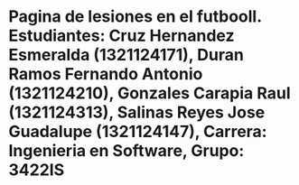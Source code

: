 # Pagina de lesiones en el futbooll. Estudiantes: Cruz Hernandez Esmeralda (1321124171), Duran Ramos Fernando Antonio (1321124210), Gonzales Carapia Raul (1321124313), Salinas Reyes Jose Guadalupe (1321124147), Carrera: Ingenieria en Software, Grupo: 3422IS

